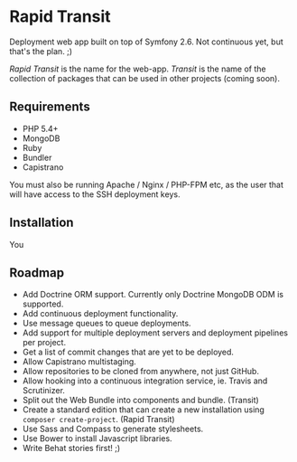 Rapid Transit
=============

Deployment web app built on top of Symfony 2.6. Not continuous yet, but that's the plan. ;)

_Rapid Transit_ is the name for the web-app.
_Transit_ is the name of the collection of packages that can be used in other projects (coming soon).


Requirements
------------

 * PHP 5.4+
 * MongoDB
 * Ruby
 * Bundler
 * Capistrano

You must also be running Apache / Nginx / PHP-FPM etc, as the user that will have access
to the SSH deployment keys.


Installation
------------

You


Roadmap
-------

 * Add Doctrine ORM support. Currently only Doctrine MongoDB ODM is supported.
 * Add continuous deployment functionality.
 * Use message queues to queue deployments.
 * Add support for multiple deployment servers and deployment pipelines per project.
 * Get a list of commit changes that are yet to be deployed.
 * Allow Capistrano multistaging.
 * Allow repositories to be cloned from anywhere, not just GitHub.
 * Allow hooking into a continuous integration service, ie. Travis and Scrutinizer.
 * Split out the Web Bundle into components and bundle. (Transit)
 * Create a standard edition that can create a new installation using `composer create-project`. (Rapid Transit)
 * Use Sass and Compass to generate stylesheets.
 * Use Bower to install Javascript libraries.
 * Write Behat stories first! ;)
